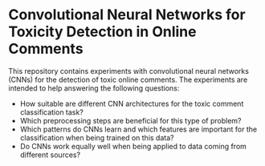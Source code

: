 # Convolutional Neural Networks for Toxicity Detection in Online Comments

This repository contains experiments with convolutional neural networks (CNNs) for the detection of toxic online comments.
The experiments are intended to help answering the following questions:

* How suitable are different CNN architectures for the toxic comment classification task?
* Which preprocessing steps are beneficial for this type of problem?
* Which patterns do CNNs learn and which features are important for the classification when being trained on this data?
* Do CNNs work equally well when being applied to data coming from different sources?
